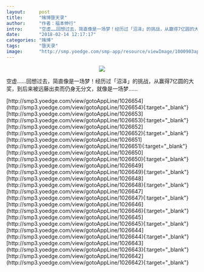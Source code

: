 ```yaml
---
layout:     post
title:      "赌博墮天录"
author:     "作者：福本伸行"
intro:      "空虚……回想过去，简直像是一场梦！经历过「沼泽」的挑战，从赢得7亿圆的大奖，到后来被远藤出卖而仍身无分文，就像是一场梦……"
date:       "2018-02-14 12:17:17"
categories: "赌博"
tags:       "墮天录"
image:      "http://smp.yoedge.com/smp-app/resource/viewImage/1000903appline.png"
---
```

<div style="text-align: center">
<p><img src="http://smp.yoedge.com/smp-app/resource/viewImage/1000903appline.png"/></p>
</div>
<p class="post-meta">
<span>空虚……回想过去，简直像是一场梦！经历过「沼泽」的挑战，从赢得7亿圆的大奖，到后来被远藤出卖而仍身无分文，就像是一场梦……</span>
</p>
[http://smp3.yoedge.com/view/gotoAppLine/1026654](http://smp3.yoedge.com/view/gotoAppLine/1026654){:target="_blank"}
[http://smp3.yoedge.com/view/gotoAppLine/1026653](http://smp3.yoedge.com/view/gotoAppLine/1026653){:target="_blank"}
[http://smp3.yoedge.com/view/gotoAppLine/1026652](http://smp3.yoedge.com/view/gotoAppLine/1026652){:target="_blank"}
[http://smp3.yoedge.com/view/gotoAppLine/1026651](http://smp3.yoedge.com/view/gotoAppLine/1026651){:target="_blank"}
[http://smp3.yoedge.com/view/gotoAppLine/1026650](http://smp3.yoedge.com/view/gotoAppLine/1026650){:target="_blank"}
[http://smp3.yoedge.com/view/gotoAppLine/1026649](http://smp3.yoedge.com/view/gotoAppLine/1026649){:target="_blank"}
[http://smp3.yoedge.com/view/gotoAppLine/1026648](http://smp3.yoedge.com/view/gotoAppLine/1026648){:target="_blank"}
[http://smp3.yoedge.com/view/gotoAppLine/1026647](http://smp3.yoedge.com/view/gotoAppLine/1026647){:target="_blank"}
[http://smp3.yoedge.com/view/gotoAppLine/1026646](http://smp3.yoedge.com/view/gotoAppLine/1026646){:target="_blank"}
[http://smp3.yoedge.com/view/gotoAppLine/1026645](http://smp3.yoedge.com/view/gotoAppLine/1026645){:target="_blank"}
[http://smp3.yoedge.com/view/gotoAppLine/1026644](http://smp3.yoedge.com/view/gotoAppLine/1026644){:target="_blank"}
[http://smp3.yoedge.com/view/gotoAppLine/1026643](http://smp3.yoedge.com/view/gotoAppLine/1026643){:target="_blank"}
[http://smp3.yoedge.com/view/gotoAppLine/1026642](http://smp3.yoedge.com/view/gotoAppLine/1026642){:target="_blank"}


